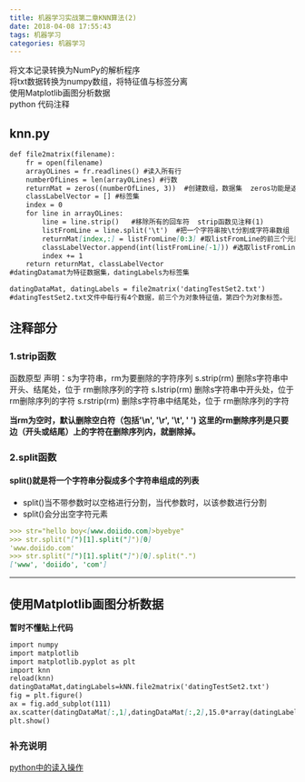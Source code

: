 ```yaml
---
title: 机器学习实战第二章KNN算法(2)
date: 2018-04-08 17:55:43
tags: 机器学习
categories: 机器学习
---
```


将文本记录转换为NumPy的解析程序  
将txt数据转换为numpy数组，将特征值与标签分离  
使用Matplotlib画图分析数据  
python 代码注释

<!--more--> 
## knn.py
```markdown
def file2matrix(filename):
    fr = open(filename)
    arrayOLines = fr.readlines() #读入所有行
    numberOfLines = len(arrayOLines) #行数
    returnMat = zeros((numberOfLines, 3))  #创建数组，数据集  zeros功能是返回一个m×n×p×...的double类零矩阵
    classLabelVector = [] #标签集
    index = 0
    for line in arrayOLines:
        line = line.strip()   #移除所有的回车符  strip函数见注释(1)
        listFromLine = line.split('\t')  #把一个字符串按\t分割成字符串数组  split函数见注释(2)
        returnMat[index,:] = listFromLine[0:3] #取listFromLine的前三个元素放入returnMat
        classLabelVector.append(int(listFromLine[-1])) #选取listFromLine的最后一个元素依次存入classLabelVector列表中
        index += 1
    return returnMat, classLabelVector
#datingDatamat为特征数据集，datingLabels为标签集

datingDataMat, datingLabels = file2matrix('datingTestSet2.txt')
#datingTestSet2.txt文件中每行有4个数据，前三个为对象特征值，第四个为对象标签。
```

## 注释部分
### 1.strip函数
函数原型
声明：s为字符串，rm为要删除的字符序列
s.strip(rm)        删除s字符串中开头、结尾处，位于 rm删除序列的字符
s.lstrip(rm)       删除s字符串中开头处，位于 rm删除序列的字符
s.rstrip(rm)      删除s字符串中结尾处，位于 rm删除序列的字符

**当rm为空时，默认删除空白符（包括'\n', '\r',  '\t',  ' ')**
**这里的rm删除序列是只要边（开头或结尾）上的字符在删除序列内，就删除掉。**

### 2.split函数
#### split()就是将一个字符串分裂成多个字符串组成的列表
* split()当不带参数时以空格进行分割，当代参数时，以该参数进行分割
* split()会分出空字符元素
```markdown
>>> str="hello boy<[www.doiido.com]>byebye"
>>> str.split("[")[1].split("]")[0]
'www.doiido.com'
>>> str.split("[")[1].split("]")[0].split(".")
['www', 'doiido', 'com']
```

***

## 使用Matplotlib画图分析数据
**暂时不懂贴上代码**

```markdown
import numpy
import matplotlib
import matplotlib.pyplot as plt
import knn
reload(knn)
datingDataMat,datingLabels=kNN.file2matrix('datingTestSet2.txt')
fig = plt.figure()
ax = fig.add_subplot(111)
ax.scatter(datingDataMat[:,1],datingDataMat[:,2],15.0*array(datingLabels),15.0*array(datingLabels))
plt.show()
```

### 补充说明
[python中的读入操作](http://blog.csdn.net/werm520/article/details/6898473)
